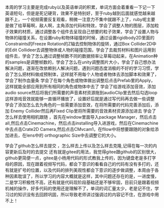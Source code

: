 本周的学习主要是完成ruby以及英语单词的积累，单词方面会着重看一下记一下英语短句，但是是死记硬背，效果不是特别好，至于ruby越到后面就感觉越来越跟不上，一个视频需要反复观看，稍微一注意力不集中就跟不上了，ruby呢主要是做了给草莓啊，敌人啊，主角添加代码和特效，学会了调整人物的图层，添加粒子效果的材质，通过调整各个组件去呈现自己想要的粒子效果，学会了设置人物与物体的碰撞关系，在设置ruby和物体碰撞的时候，通过设置rigidbody2D里面的Constraints的Freeze Rotation的Z轴去控制物体的旋转，通过Box Collider2D中的Edit Collideer去调整物体或人物的碰撞范围，学会了去裁剪材料和图片运用到组件去，学会了怎么通过调整帧数不同的数据频率让草莓动起来，在Animation种的samples是调整帧数的，学会了怎么在unity调整图片大小，学会了自己想办法解决问题，逐渐在改依赖别人解决问题，遇到问题态度消极的不好的学习习惯，学会了怎么把材料做成预制体，这样就不用每个人物或者物体去添加脚本和效果了，学会了制作血量条
学会了在每个角色或物体做出调整后点击Prefab里的Apply，这样就能全部应用到所有相同的角色或物体中去了
学会了给游戏添加音效，添加audio source然后将我们所需要的声音素材资源拖到audioClip里去然后勾选loop这样游戏音效就能够一直循环播放了，设置好后就是通过写代码再去做一些调整
学会了添加怎么去为角色的一些需要添加音效，在将所需要的代码完善添加后，添加 Enemy Collider然后再Fixed Clip里将所需要的音效素材资源添加进去
学会了怎么样去使用相机跟随 ，首先在window里面导入package Manager，然后点击all,然后点击Cinemachine，然后点击installing导入进游戏，然后在Cinemachine中去点击Crate2D Camera,然后点击CMvcam1，在fllow中将想要跟随的对象给添加进去，在lens中的 orthographic Size中去调整它的大小。

学会了github怎么样去提交 ，怎么样去上传以及怎么样去克隆,记得在每一次的内容更新后及时的去提交
还有就是gitee的用法，我觉得gitee跟github的区别很大，github更简便一点，gitee是小杨用代码的形式教我上传的，因为键盘老是多打字母的原因，现在跟着视频写代码，都会下意识的看看自己的代码有没有多打的，还有就是扩号的位置，以及代码的排列美观性都会下意识的逐步做调整，本周由于各种因素耽误了，所以学习的内容大概就是这样，其中问题还存在的是，一进度慢，二是学习积极性不高，还有就是代码现阶段基础还是不够牢固，目前只是跟着视频机械的操作，好多代码的使用还是理解不了，单词的词汇量太少，老是记不住，学习过的知识没有去回顾巩固，所以导致老师讲过强调过的内容记不住，在游戏中用不上！
